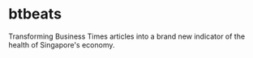 # btbeats
Transforming Business Times articles into a brand new indicator of the health of Singapore's economy.
